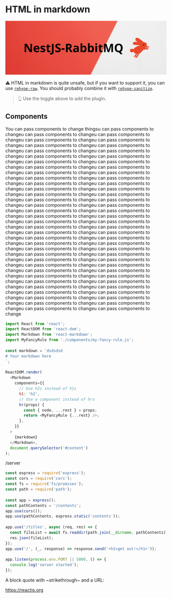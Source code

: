 # HTML in markdown

![logo](https://github.com/DIY0R/nestjs-rabbitmq/raw/main/img/logo.png)

⚠️ HTML in markdown is quite unsafe, but if you want to support it, you can
use [`rehype-raw`](https://github.com/rehypejs/rehype-raw).
You should probably combine it with
[`rehype-sanitize`](https://github.com/rehypejs/rehype-sanitize).

<blockquote>
  👆 Use the toggle above to add the plugin.
</blockquote>

## Components

You can pass components to change thingsu can pass components to changeu can pass components to changeu can pass components to changeu can pass components to changeu can pass components to changeu can pass components to changeu can pass components to changeu can pass components to changeu can pass components to changeu can pass components to changeu can pass components to changeu can pass components to changeu can pass components to changeu can pass components to changeu can pass components to changeu can pass components to changeu can pass components to changeu can pass components to changeu can pass components to changeu can pass components to changeu can pass components to changeu can pass components to changeu can pass components to changeu can pass components to changeu can pass components to changeu can pass components to changeu can pass components to changeu can pass components to changeu can pass components to changeu can pass components to changeu can pass components to changeu can pass components to changeu can pass components to changeu can pass components to changeu can pass components to changeu can pass components to changeu can pass components to changeu can pass components to changeu can pass components to changeu can pass components to changeu can pass components to changeu can pass components to changeu can pass components to changeu can pass components to changeu can pass components to changeu can pass components to changeu can pass components to changeu can pass components to changeu can pass components to changeu can pass components to changeu can pass components to changeu can pass components to changeu can pass components to changeu can pass components to changeu can pass components to changeu can pass components to changeu can pass components to changeu can pass components to changeu can pass components to changeu can pass components to changeu can pass components to changeu can pass components to changeu can pass components to changeu can pass components to changeu can pass components to changeu can pass components to changeu can pass components to change

```js
import React from 'react';
import ReactDOM from 'react-dom';
import Markdown from 'react-markdown';
import MyFancyRule from './components/my-fancy-rule.js';

const markdown = `dsdsdsd
# Your markdown here
`;

ReactDOM.render(
  <Markdown
    components={{
      // Use h2s instead of h1s
      h1: 'h2',
      // Use a component instead of hrs
      hr(props) {
        const { node, ...rest } = props;
        return <MyFancyRule {...rest} />;
      },
    }}
  >
    {markdown}
  </Markdown>,
  document.querySelector('#content')
);
```

/server

```js
const express = require('express');
const cors = require('cors');
const fs = require('fs/promises');
const path = require('path');

const app = express();
const pathContents = '/contents';
app.use(cors());
app.use(pathContents, express.static('contents'));

app.use('/titles', async (req, res) => {
  const fileList = await fs.readdir(path.join(__dirname, pathContents));
  res.json(fileList);
});
app.use('/', (_, response) => response.send('<h1>get out!</h1>'));

app.listen(process.env.PORT || 5000, () => {
  console.log('server started');
});
```

A block quote with ~strikethrough~ and a URL:

https://reactjs.org
